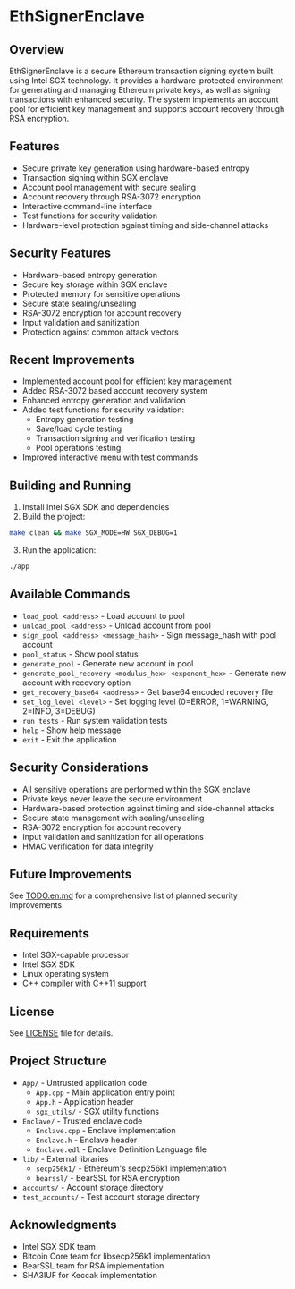 # EthSignerEnclave

## Overview
EthSignerEnclave is a secure Ethereum transaction signing system built using Intel SGX technology. It provides a hardware-protected environment for generating and managing Ethereum private keys, as well as signing transactions with enhanced security. The system implements an account pool for efficient key management and supports account recovery through RSA encryption.

## Features
- Secure private key generation using hardware-based entropy
- Transaction signing within SGX enclave
- Account pool management with secure sealing
- Account recovery through RSA-3072 encryption
- Interactive command-line interface
- Test functions for security validation
- Hardware-level protection against timing and side-channel attacks

## Security Features
- Hardware-based entropy generation
- Secure key storage within SGX enclave
- Protected memory for sensitive operations
- Secure state sealing/unsealing
- RSA-3072 encryption for account recovery
- Input validation and sanitization
- Protection against common attack vectors

## Recent Improvements
- Implemented account pool for efficient key management
- Added RSA-3072 based account recovery system
- Enhanced entropy generation and validation
- Added test functions for security validation:
  - Entropy generation testing
  - Save/load cycle testing
  - Transaction signing and verification testing
  - Pool operations testing
- Improved interactive menu with test commands

## Building and Running
1. Install Intel SGX SDK and dependencies
2. Build the project:
```bash
make clean && make SGX_MODE=HW SGX_DEBUG=1
```
3. Run the application:
```bash
./app
```

## Available Commands
- `load_pool <address>` - Load account to pool
- `unload_pool <address>` - Unload account from pool
- `sign_pool <address> <message_hash>` - Sign message_hash with pool account
- `pool_status` - Show pool status
- `generate_pool` - Generate new account in pool
- `generate_pool_recovery <modulus_hex> <exponent_hex>` - Generate new account with recovery option
- `get_recovery_base64 <address>` - Get base64 encoded recovery file
- `set_log_level <level>` - Set logging level (0=ERROR, 1=WARNING, 2=INFO, 3=DEBUG)
- `run_tests` - Run system validation tests
- `help` - Show help message
- `exit` - Exit the application

## Security Considerations
- All sensitive operations are performed within the SGX enclave
- Private keys never leave the secure environment
- Hardware-based protection against timing and side-channel attacks
- Secure state management with sealing/unsealing
- RSA-3072 encryption for account recovery
- Input validation and sanitization for all operations
- HMAC verification for data integrity

## Future Improvements
See [TODO.en.md](TODO.en.md) for a comprehensive list of planned security improvements.

## Requirements
- Intel SGX-capable processor
- Intel SGX SDK
- Linux operating system
- C++ compiler with C++11 support

## License
See [LICENSE](LICENSE) file for details.

## Project Structure

- `App/` - Untrusted application code
  - `App.cpp` - Main application entry point
  - `App.h` - Application header
  - `sgx_utils/` - SGX utility functions
- `Enclave/` - Trusted enclave code
  - `Enclave.cpp` - Enclave implementation
  - `Enclave.h` - Enclave header
  - `Enclave.edl` - Enclave Definition Language file
- `lib/` - External libraries
  - `secp256k1/` - Ethereum's secp256k1 implementation
  - `bearssl/` - BearSSL for RSA encryption
- `accounts/` - Account storage directory
- `test_accounts/` - Test account storage directory

## Acknowledgments

- Intel SGX SDK team
- Bitcoin Core team for libsecp256k1 implementation
- BearSSL team for RSA implementation 
- SHA3IUF for Keccak implementation
